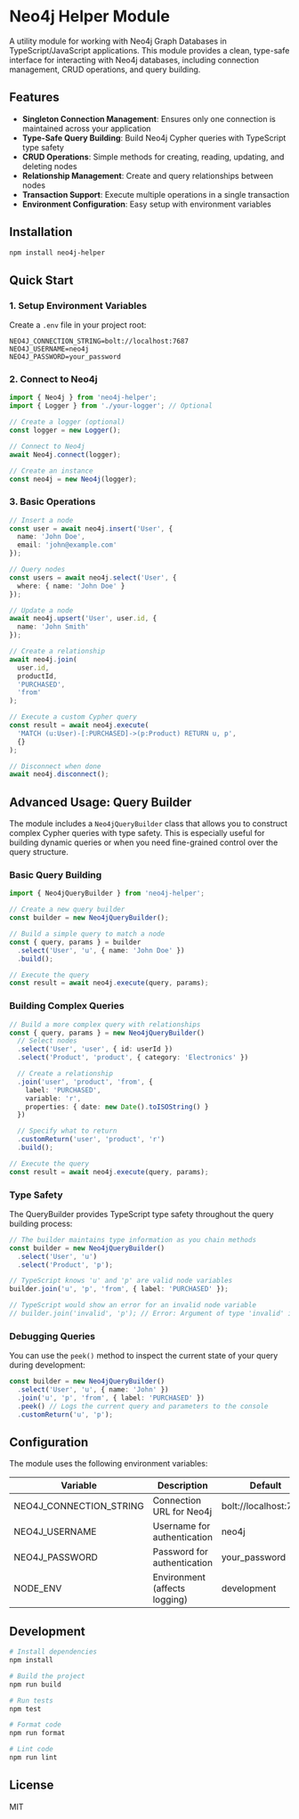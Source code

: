 # Neo4j Helper Module

A utility module for working with Neo4j Graph Databases in TypeScript/JavaScript applications. This module provides a clean, type-safe interface for interacting with Neo4j databases, including connection management, CRUD operations, and query building.

## Features

- **Singleton Connection Management**: Ensures only one connection is maintained across your application
- **Type-Safe Query Building**: Build Neo4j Cypher queries with TypeScript type safety
- **CRUD Operations**: Simple methods for creating, reading, updating, and deleting nodes
- **Relationship Management**: Create and query relationships between nodes
- **Transaction Support**: Execute multiple operations in a single transaction
- **Environment Configuration**: Easy setup with environment variables

## Installation

```bash
npm install neo4j-helper
```

## Quick Start

### 1. Setup Environment Variables

Create a `.env` file in your project root:

```
NEO4J_CONNECTION_STRING=bolt://localhost:7687
NEO4J_USERNAME=neo4j
NEO4J_PASSWORD=your_password
```

### 2. Connect to Neo4j

```typescript
import { Neo4j } from 'neo4j-helper';
import { Logger } from './your-logger'; // Optional

// Create a logger (optional)
const logger = new Logger();

// Connect to Neo4j
await Neo4j.connect(logger);

// Create an instance
const neo4j = new Neo4j(logger);
```

### 3. Basic Operations

```typescript
// Insert a node
const user = await neo4j.insert('User', {
  name: 'John Doe',
  email: 'john@example.com'
});

// Query nodes
const users = await neo4j.select('User', {
  where: { name: 'John Doe' }
});

// Update a node
await neo4j.upsert('User', user.id, {
  name: 'John Smith'
});

// Create a relationship
await neo4j.join(
  user.id,
  productId,
  'PURCHASED',
  'from'
);

// Execute a custom Cypher query
const result = await neo4j.execute(
  'MATCH (u:User)-[:PURCHASED]->(p:Product) RETURN u, p',
  {}
);

// Disconnect when done
await neo4j.disconnect();
```

## Advanced Usage: Query Builder

The module includes a `Neo4jQueryBuilder` class that allows you to construct complex Cypher queries with type safety. This is especially useful for building dynamic queries or when you need fine-grained control over the query structure.

### Basic Query Building

```typescript
import { Neo4jQueryBuilder } from 'neo4j-helper';

// Create a new query builder
const builder = new Neo4jQueryBuilder();

// Build a simple query to match a node
const { query, params } = builder
  .select('User', 'u', { name: 'John Doe' })
  .build();

// Execute the query
const result = await neo4j.execute(query, params);
```

### Building Complex Queries

```typescript
// Build a more complex query with relationships
const { query, params } = new Neo4jQueryBuilder()
  // Select nodes
  .select('User', 'user', { id: userId })
  .select('Product', 'product', { category: 'Electronics' })

  // Create a relationship
  .join('user', 'product', 'from', {
    label: 'PURCHASED',
    variable: 'r',
    properties: { date: new Date().toISOString() }
  })

  // Specify what to return
  .customReturn('user', 'product', 'r')
  .build();

// Execute the query
const result = await neo4j.execute(query, params);
```

### Type Safety

The QueryBuilder provides TypeScript type safety throughout the query building process:

```typescript
// The builder maintains type information as you chain methods
const builder = new Neo4jQueryBuilder()
  .select('User', 'u')
  .select('Product', 'p');

// TypeScript knows 'u' and 'p' are valid node variables
builder.join('u', 'p', 'from', { label: 'PURCHASED' });

// TypeScript would show an error for an invalid node variable
// builder.join('invalid', 'p'); // Error: Argument of type 'invalid' is not assignable...
```

### Debugging Queries

You can use the `peek()` method to inspect the current state of your query during development:

```typescript
const builder = new Neo4jQueryBuilder()
  .select('User', 'u', { name: 'John' })
  .join('u', 'p', 'from', { label: 'PURCHASED' })
  .peek() // Logs the current query and parameters to the console
  .customReturn('u', 'p');
```

## Configuration

The module uses the following environment variables:

| Variable | Description | Default |
|----------|-------------|---------|
| NEO4J_CONNECTION_STRING | Connection URL for Neo4j | bolt://localhost:7687 |
| NEO4J_USERNAME | Username for authentication | neo4j |
| NEO4J_PASSWORD | Password for authentication | your_password |
| NODE_ENV | Environment (affects logging) | development |

## Development

```bash
# Install dependencies
npm install

# Build the project
npm run build

# Run tests
npm test

# Format code
npm run format

# Lint code
npm run lint
```

## License

MIT

